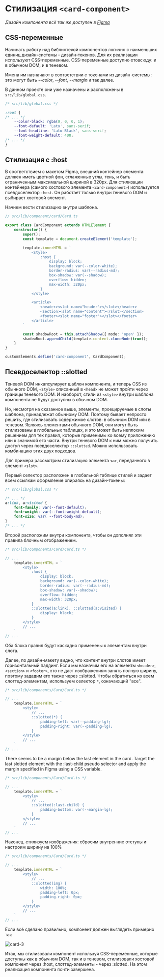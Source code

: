 # Стилизация `<card-component>`

*Дизайн компонента всё так же доступен в [Figma](https://www.figma.com/file/QXGa6qN6AqgeerCtS28I8z/Web-Components-Book-Design-Library?node-id=331%3A24)*

## CSS-переменные

Начинать работу над библиотекой компонентов логично с наименьших единиц дизайн-системы - дизайн-токенов. Для их реализации используют CSS-переменные. CSS-переменные доступно отовсюду: и в обычном DOM, и в теневом.

Имена им назначают в соответствии с токенами из дизайн-системы: это могут быть *--color*, *--font*, *--margin* и так далее.

В данном проекте они уже назначены и расположены в `src/lib/global.css`.

```css
/* src/lib/global.css */

:root {
/* ... */
    --color-black: rgba(0, 0, 0, 1);
    --font-default: 'Lato', sans-serif;
    --font-headline: 'Lato Black', sans-serif;
    --font-weight-default: 400;
/* ... */
}
```

## Стилизация с :host

В соответствием с макетом Figma, внешний контейнер элемента должен иметь цветной фон, сглаженные углы, тень, и быть ограниченным максимальной шириной в 320px. Для стилизации контейнера (самого хостового элемента `<card-component>`) используется псевдоселектор `:host`. Он работает только внутри теневого DOM и выбирает хостовой элемент.

Начнем вести стилизацию внутри шаблона.

```ts
// src/lib/component/card/Card.ts

export class CardComponent extends HTMLElement {
    constructor() {
        super();
        const template = document.createElement('template');

        template.innerHTML = `
            <style>
                :host {
                    display: block;
                    background: var(--color-white);
                    border-radius: var(--radius-md);
                    box-shadow: var(--shadow);
                    overflow: hidden;
                    max-width: 320px;
                }
            </style>

            <article>
                <header><slot name="header"></slot></header>
                <section><slot name="content"></slot></section>
                <footer><slot name="footer"></slot></footer>
            </article>
        `

        const shadowRoot = this.attachShadow({ mode: 'open' });
        shadowRoot.appendChild(template.content.cloneNode(true));
    }
}

customElements.define('card-component', CardComponent);
```

## Псевдоселектор ::slotted

Теневой DOM инкапсулирует шаблон компонента, и теперь CSS из обычного DOM, `<style>` описанный в `<head>` не может пройти через границы теневого DOM. И наоборот, стили из `<style>` внутри шаблона компонента не будут доступны в обычном DOM.

Но, несмотря на сказанное выше, элементы, проецируемые в слоты шаблона, принадлежат обычному DOM. Поэтому бывает непросто решить, где стилизовать содержимое слотов: в обычном DOM или в теневом. Являясь элементами обычного DOM, они могут быть стилизованы в глобальных таблицах, и это может быть неплохим решением для тех правил, которые применимы ко всему приложению или к значимой его части. Внутри теневого DOM к ним можно получить доступ через псевдоселектор `::slotted`. Можно использовать комбинацию этих двух подходов.

Для примера рассмотрим стилизацию элемента `<a>`, переданного в элемент `<slot>`.

Первый селектор расположен в глобальной таблице стилей и задает всем ссылкам оформление опираясь на дизайн-токены:

```css
/* src/lib/global.css */

/* ... */
a:link, a:visited {
    font-family: var(--font-default);
    font-weight: var(--font-weight-default);
    font-size: var( --font-body-md);
}
/* ... */
```


Второй расположим внутри компонента, чтобы он дополнял эти правила блочным отображением.

```ts
/* src/lib/components/Card/Card.ts */

// ...
    template.innerHTML = `
        <style>
            :host {
                display: block;
                background: var(--color-white);
                border-radius: var(--radius-md);
                box-shadow: var(--shadow);
                overflow: hidden;
                max-width: 320px;
            }
            ::slotted(a:link), ::slotted(a:visited) {
                display: block;
            }
        </style>
        // ...
    `
// ...
```

Оба блока правил будут каскадно применены к элементам внутри слота.

Далее, по дизайн-макету видно, что контент внутри слотов имеет горизонтальный паддинг. Если мы назначим его на элементы `<header>`, `<section>` и `<footer>`, это не даст изображениям занять полную ширину, поэтому зададим его также через ::slotted. Чтобы обратиться ко всем слоттед-элементам, используем селектор `*`, означающий "все".

```ts
/* src/lib/components/Card/Card.ts */

// ...
    template.innerHTML = `
        <style>
            // ...
            ::slotted(*) {
                padding-left: var(--padding-lg);
                padding-right: var(--padding-lg);
            }
        </style>
        // ...
    `
// ...
```

There seems to be a margin below the last element in the card. Target the last slotted element with the :last-child pseudo selector and apply the margin specified in Figma using a CSS variable.

```ts
/* src/lib/components/Card/Card.ts */

// ...
    template.innerHTML = `
        <style>
            // ...
            ::slotted(:last-child) {
                padding-bottom: var(--margin-lg);
            }
        </style>
        // ...
    `
// ...
```

Наконец, стилизуем изображения: сбросим внутренние отступы и настроим ширину на 100%

```ts
/* src/lib/components/Card/Card.ts */

// ...
    template.innerHTML = `
        <style>
            // ...
            ::slotted(img) {
                width: 100%;
                padding-left: 0px;
                padding-right: 0px;
            }
        </style>
        // ...
    `
// ...
```

Если всё сделано правильно, компонент должен выглядеть примерно так

![card-3](../../assets/card-3.jpg)

Итак, мы стилизовали компонент используя CSS-переменные, которые доступны как в обычном DOM, так и в теневом, стилизовали хостовой компонент через :host, слоттед-элементы - через :slotted. На этом реализация компонента почти завершена.
